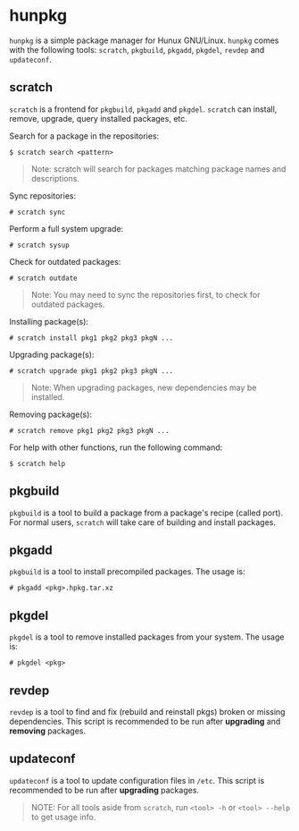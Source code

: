 # hunpkg

`hunpkg` is a simple package manager for Hunux GNU/Linux.
`hunpkg` comes with the following tools: `scratch`, `pkgbuild`, `pkgadd`, `pkgdel`, `revdep`
and `updateconf`.

## scratch

`scratch` is a frontend for `pkgbuild`, `pkgadd` and `pkgdel`. `scratch` can install,
remove, upgrade, query installed packages, etc.

Search for a package in the repositories:
```
$ scratch search <pattern>
```

> Note: scratch will search for packages matching package names and descriptions.

Sync repositories:
```
# scratch sync
```

Perform a full system upgrade:
```
# scratch sysup
```

Check for outdated packages:
```
# scratch outdate
```
> Note: You may need to sync the repositories first, to check for outdated packages.

Installing package(s):
```
# scratch install pkg1 pkg2 pkg3 pkgN ...
```

Upgrading package(s):
```
# scratch upgrade pkg1 pkg2 pkg3 pkgN ...
```

> Note: When upgrading packages, new dependencies may be installed.

Removing package(s):
```
# scratch remove pkg1 pkg2 pkg3 pkgN ...
```

For help with other functions, run the following command:
```
$ scratch help
```

## pkgbuild

`pkgbuild` is a tool to build a package from a package's recipe (called port).
For normal users, `scratch` will take care of building and install packages.

## pkgadd

`pkgbuild` is a tool to install precompiled packages. The usage is:
```
# pkgadd <pkg>.hpkg.tar.xz
```

## pkgdel

`pkgdel` is a tool to remove installed packages from your system. The usage is:
```
# pkgdel <pkg>
```

## revdep

`revdep` is a tool to find and fix (rebuild and reinstall pkgs) broken or missing dependencies.
This script is recommended to be run after **upgrading** and **removing** packages.

## updateconf

`updateconf` is a tool to update configuration files in `/etc`. This script is recommended
to be run after **upgrading** packages.

> NOTE: For all tools aside from `scratch`, run `<tool> -h` or `<tool> --help` to get usage info.
